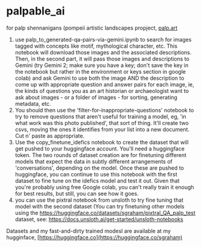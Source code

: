 # palpable_ai
for palp shennanigans (pompeii artistic landscapes propject, [palp.art](https://palp.art)

1. use palp_to_generated-qa-pairs-via-gemini.ipynb to search for images tagged with concepts like motif, mythological character, etc. This notebook will download those images and the associated descriptions. Then, in the second part, it will pass those images and descriptions to Gemini (try Gemini 2; make sure you have a key; don't save the key in the notebook but rather in the environment or keys section in google colab) and ask Gemini to use both the image AND the description to come up with appropriate question and answer pairs for each image, ie, the kinds of questions you as an art historian or archaeologist want to ask about images - or a folder of images - for sorting, generating metadata, etc.
2. You should then use the 'filter-for-inappropriate-questions' notebook to try to remove questions that aren't useful for training a model, eg, 'in what work was this photo published', that sort of thing. It'll create two csvs, moving the ones it identifies from your list into a new document. Cut n' paste as appropriate.
3. Use the copy_finetune_idefics notebook to create the dataset that will get pushed to your huggingface account. You'll need a huggingface token. The two rounds of dataset creation are for finetuning different models that expect the data in subtly different arrangements of 'conversations', depending on the model. Once these are pushed to huggingface, you can continue to use this notebook with the first dataset to fine tune on the idefics model and test it out. Given that you're probably using free Google colab, you can't really train it enough for best results, but still, you can see how it goes.
4. you can use the pixtral notebook from unsloth to try fine tuning that model with the second dataset (You can try finetuning other models using the https://huggingface.co/datasets/sgraham/pixtral_QA_palp_test dataset, see: https://docs.unsloth.ai/get-started/unsloth-notebooks

Datasets and my fast-and-dirty trained modesl are available at my hugginface, [https://huggingface.co](https://huggingface.co/sgraham)
